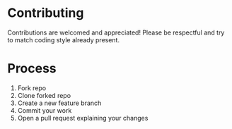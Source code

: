 # Contributing
Contributions are welcomed and appreciated! Please be respectful and try to match coding style already present. 

# Process
1. Fork repo 
2. Clone forked repo
3. Create a new feature branch
4. Commit your work
5. Open a pull request explaining your changes
